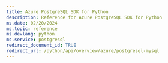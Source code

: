 ```yaml
---
title: Azure PostgreSQL SDK for Python
description: Reference for Azure PostgreSQL SDK for Python
ms.date: 02/20/2024
ms.topic: reference
ms.devlang: python
ms.service: postgresql
redirect_document_id: TRUE
redirect_url: /python/api/overview/azure/postgresql-mysql
---
```

